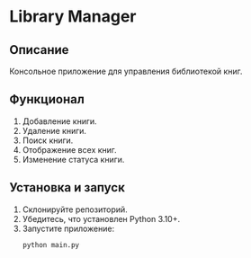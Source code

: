 #  Library Manager


## Описание

Консольное приложение для управления библиотекой книг.


## Функционал

1. Добавление книги.
2. Удаление книги.
3. Поиск книги.
4. Отображение всех книг.
5. Изменение статуса книги.

## Установка и запуск

1. Склонируйте репозиторий.
2. Убедитесь, что установлен Python 3.10+.
3. Запустите приложение:
   ```bash
   python main.py